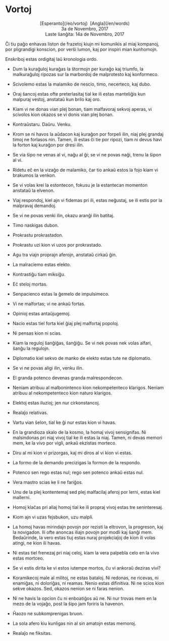 Vortoj
======

<center>
<div class="text-small">
[Esperanto](/eo/vortoj)  [Angla](/en/words)
</div>
</center>

<center>3a de Novembro, 2017</center>
<center>Laste ŝanĝita: 14a de Novembro, 2017</center>

Ĉi tiu paĝo enhavas liston de frazetoj kiujn mi komunikis al miaj kompanoj, por pligrandigi
konscion, por verŝi lumon, kaj por inspiri mian kunhomojn.

Enskriboj estas ordigitaj laŭ kronologia ordo.


- Dum la kuraĝuloj kuraĝas la ŝtormojn per kuraĝo kaj triumfo, la malkuraĝuloj ripozas sur la
  marbordoj de malprotesto kaj konformeco.<br>


- Scivolemo estas la malamiko de nescio, timo, necerteco, kaj dubo.<br>


- Oraj ŝancoj estas ofte preterlasitaj tial ke ili estas manteliĝis kun malpuraj vestoj, anstataŭ kun
  brilo kaj oro.<br>


- Kiam vi ne donas vian plej bonan, tiam malfavoraj sekvoj aperas, vi scivolos kion okazos se vi donis
  vian plej bonan.<br>


- Kontraŭstaru. Daŭru. Venku.<br>


- Krom se ni havos la aŭdacon kaj kuraĝon por forpeli ilin, niaj plej grandaj timoj ne forlasos
  nin. Tamen, ili estas ĉi tie por ripozi, tiam ni devus havi la forton kaj kuraĝon por dresi
  ilin.<br>


- Se via ŝipo ne venas al vi, naĝu al ĝi; se vi ne povas naĝi, trenu la ŝipon al vi.<br>


- Ridetu eĉ en la vizaĝo de malamiko, ĉar tio ankaŭ estos la fojo kiam vi brakumos la venkon.<br>


- Se vi volas krei la estontecon, fokusu je la estantecan momenton anstataŭ la elvenon.<br>


- Viaj respondoj, kiel ajn vi fidemas pri ili, estas neĝustaj, se ili estis por la malpravaj
  demandoj.<br>


- Se vi ne povas venki ilin, okazu aranĝi ilin batitaj.<br>


- Timo naskigas dubon.<br>


- Prokrastu prokrastadon.<br>


- Prokrastu uzi kion vi uzos por prokrastado.<br>


- Agu tra viajn proprajn aferojn, anstataŭ cirkaŭ ĝin.<br>


- La malraciemo estas elekto.<br>


- Kontrastiĝu tiam miksiĝu.<br>


- Eĉ steloj mortas.<br>


- Senpacienco estas la ĝemelo de impulsimeco.<br>


- Vi ne malfortas; vi ne ankaŭ fortas.<br>


- Opinioj estas antaŭjugemoj.<br>


- Nacio estas tiel forta kiel ĝiaj plej malfortaj popoloj.<br>


- Ni pensas kion ni scias.<br>


- Kiam la reguloj ŝanĝiĝas, ŝanĝiĝu. Se vi nek povas nek volas alfari, ŝanĝu la regulojn.<br>


- Diplomatio kiel sekvo de manko de elekto estas tute ne diplomatio.<br>


- Se vi ne povas aligi ilin, venku ilin.<br>


- El granda potenco devenas granda malrespondecon.<br>


- Neniam atribuu al malbonintenco kion nekompetenteco klarigos. Neniam atribuu al nekompetenteco
  kion naturo klarigos.<br>


- Elektoj estas iluzioj; jen nur cirkonstancoj.<br>


- Realaĵo relativas.<br>


- Vartu vian ŝelon, tial ke ĝi nur estas kion vi havas.<br>


- En la grandioza skalo de la kosmo, la homaj vivoj sensignifas. Ni malsindonas pri niaj vivoj tial
  ke ili estas la niaj. Tamen, ni devas memori mem, ke la vivo por vigli, ankaŭ ekzistas
  morteco.<br>


- Diru al mi kion vi prizorgas, kaj mi diros al vi kion vi estas.<br>


- La formo de la demando precizigas la formon de la respondo.<br>


- Potenco sen rego estas nul; rego sen potenco ankaŭ estas nul.<br>


- Vera mastro scias ke li ne fariĝos.<br>


- Unu de la plej kontentemaj sed plej malfacilaj aferoj por lerni, estas kiel mallerni.<br>


- Homoj klaĉas pri aliaj homoj tial ke ili propraj vivoj estas tre seninteresaj.<br>


- Kiom ajn vi uzas fejsbukon, uzu malpli.<br>


- La homoj havas mirindajn povojn por rezisti la eltrovon, la progreson, kaj la novigadon. Ili ofte
  anoncas iliajn povojn por modli kaj ŝanĝi mem. Bedaŭrinde, la vero estas tiuj estas nuraj
  projekciaĵoj de kion ili volas atingi, ne kion ili havas.<br>


- Ni estas tiel frenezaj pri niaj celoj, kiam la vera palpebla celo en la vivo estas mortceo.<br>


- Se vi estis dirita ke vi estos iutempe mortos, ĉu vi ankoraŭ deziras vivi?<br>


- Koramikecoj male al militoj, ne estas bataloj. Ni redonas, ne ricevas, ni enamiĝas, ni doloriĝas,
  ni reamas. Nenio estas difinitiva. Ni ne scios kion sekve okazos. Sed, okazos nenion se ni faras
  nenion.<br>


- Ni ne havis la opcion ĉu ni enboatiĝos aŭ ne. Ni nur trovas mem en la mezo de la vojaĝo, post la
  ŝipo jam foriris la havenon.<br>


- Ĥaozo ne subkomprenigas bruon.<br>


- La sola afero kiu kunligas nin al sin amatojn estas memoroj.<br>


- Realaĵo ne fiksitas.<br>
